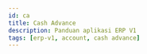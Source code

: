 ```yaml
---
id: ca
title: Cash Advance
description: Panduan aplikasi ERP V1
tags: [erp-v1, account, cash advance]
---
```

